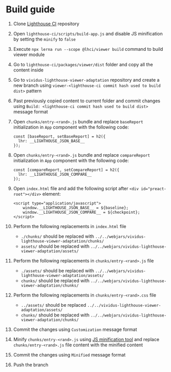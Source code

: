 # Build guide

1. Clone [Lighthouse CI](https://github.com/GoogleChrome/lighthouse-ci.git) repository
1. Open `lighthouse-ci/scripts/build-app.js` and disable JS minification by setting the `minify` to `false`
1. Execute `npx lerna run --scope @lhci/viewer build` command to build viewer module
1. Go to `lighthouse-ci/packages/viewer/dist` folder and copy all the content inside
1. Go to `vividus-lighthouse-viewer-adaptation` repository and create a new branch using `viewer-<lighthouse-ci commit hash used to build dist>` pattern
1. Past previously copied content to current folder and commit changes using `Build: <lighthouse-ci commit hash used to build dist>` message format
1. Open `chunks/entry-<rand>.js` bundle and replace `baseReport` initialization in `App` component with the following code:

    ```
    const [baseReport, setBaseReport] = h2({
      lhr: __LIGHTHOUSE_JSON_BASE__
    });
    ```

1. Open `chunks/entry-<rand>.js` bundle and replace `compareReport` initialization in `App` component with the following code:

    ```
    const [compareReport, setCompareReport] = h2({
      lhr: __LIGHTHOUSE_JSON_COMPARE__
    });
    ```

1. Open `index.html` file and add the following script after `<div id="preact-root"></div>` element:

    ```
    <script type="application/javascript">
        window.__LIGHTHOUSE_JSON_BASE__ = ${baseline};
        window.__LIGHTHOUSE_JSON_COMPARE__ = ${checkpoint};
    </script>
    ```

1. Perform the following replacements in `index.html` file
    * `./chunks/` should be replaced with `../../webjars/vividus-lighthouse-viewer-adaptation/chunks/`
    * `assets/` should be replaced with `../../webjars/vividus-lighthouse-viewer-adaptation/assets/`
1. Perform the following replacements in `chunks/entry-<rand>.js` file
    * `./assets/` should be replaced with `../../webjars/vividus-lighthouse-viewer-adaptation/assets/`
    * `chunks/` should be replaced with `../../webjars/vividus-lighthouse-viewer-adaptation/chunks/`
1. Perform the following replacements in `chunks/entry-<rand>.css` file
    * `../assets/` should be replaced `../../vividus-lighthouse-viewer-adaptation/assets/`
    * `chunks/` should be replaced with `../../webjars/vividus-lighthouse-viewer-adaptation/chunks/`
1. Commit the changes using `Customization` message format
1. Minify `chunks/entry-<rand>.js` using [JS minification tool](https://www.toptal.com/developers/javascript-minifier) and replace `chunks/entry-<rand>.js` file content with the minified content
1. Commit the changes using `Minified` message format
1. Push the branch
